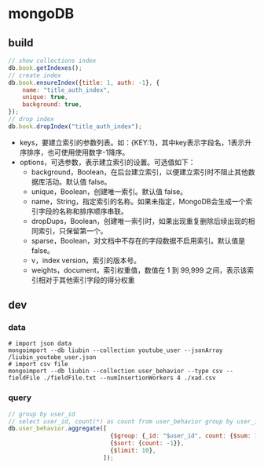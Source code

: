 # mongoDB

## build

```js
// show collections index
db.book.getIndexes();
// create index
db.book.ensureIndex({title: 1, auth: -1}, {
    name: "title_auth_index",
    unique: true,
    background: true,
});
// drop index
db.book.dropIndex("title_auth_index");
```

- keys，要建立索引的参数列表。如：{KEY:1}，其中key表示字段名，1表示升序排序，也可使用使用数字-1降序。
- options，可选参数，表示建立索引的设置。可选值如下：
  - background，Boolean，在后台建立索引，以便建立索引时不阻止其他数据库活动。默认值 false。
  - unique，Boolean，创建唯一索引。默认值 false。
  - name，String，指定索引的名称。如果未指定，MongoDB会生成一个索引字段的名称和排序顺序串联。
  - dropDups，Boolean，创建唯一索引时，如果出现重复删除后续出现的相同索引，只保留第一个。
  - sparse，Boolean，对文档中不存在的字段数据不启用索引。默认值是 false。
  - v，index version，索引的版本号。
  - weights，document，索引权重值，数值在 1 到 99,999 之间，表示该索引相对于其他索引字段的得分权重

## dev

### data

```shell
# import json data
mongoimport --db liubin --collection youtube_user --jsonArray /liubin_youtobe_user.json
# import csv file
mongoimport --db liubin --collection user_behavior --type csv --fieldFile ./fieldFile.txt --numInsertionWorkers 4 ./xad.csv
```

### query

```js
// group by user_id 
// select user_id, count(*) as count from user_behavior group by user_id
db.user_behavior.aggregate([
                             {$group: {_id: "$user_id", count: {$sum: 1}}},
                             {$sort: {count: -1}},
                             {$limit: 10},
                           ]);
```
